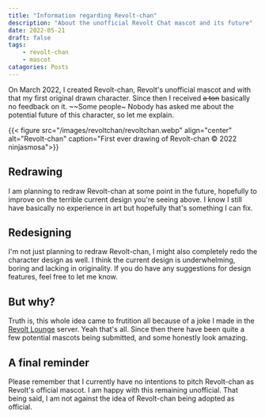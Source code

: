```yaml
---
title: "Information regarding Revolt-chan"
description: "About the unofficial Revolt Chat mascot and its future"
date: 2022-05-21
draft: false
tags: 
    - revolt-chan
    - mascot
catagories: Posts
---
```


On March 2022, I created Revolt-chan, Revolt's unofficial mascot and with that my first original drawn character. Since then I received ~~a ton~~ basically no feedback on it. ~~Some people~ Nobody has asked me about the potential future of this character, so let me explain.

{{< figure src="/images/revoltchan/revoltchan.webp" align="center" alt="Revolt-chan" caption="First ever drawing of Revolt-chan © 2022 ninjasmosa">}}

## Redrawing

I am planning to redraw Revolt-chan at some point in the future, hopefully to improve on the terrible current design you're seeing above. I know I still have basically no experience in art but hopefully that's something I can fix.

## Redesigning

I'm not just planning to redraw Revolt-chan, I might also completely redo the character design as well. I think the current design is underwhelming, boring and lacking in originality. If you do have any suggestions for design features, feel free to let me know.

## But why?

Truth is, this whole idea came to frutition all because of a joke I made in the [Revolt Lounge](https://app.revolt.chat/invite/zTTDxWNd) server. Yeah that's all. Since then there have been quite a few potential mascots being submitted, and some honestly look amazing.

## A final reminder

Please remember that I currently have no intentions to pitch Revolt-chan as Revolt's official mascot. I am happy with this remaining unofficial. That being said, I am not against the idea of Revolt-chan being adopted as official.